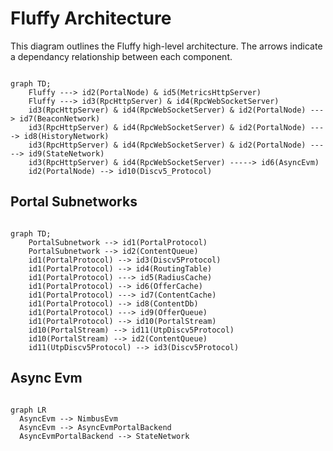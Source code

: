 # Fluffy Architecture

This diagram outlines the Fluffy high-level architecture. The arrows indicate a dependancy relationship between each component. 


```mermaid

graph TD;
    Fluffy ---> id2(PortalNode) & id5(MetricsHttpServer)
    Fluffy ---> id3(RpcHttpServer) & id4(RpcWebSocketServer)
    id3(RpcHttpServer) & id4(RpcWebSocketServer) & id2(PortalNode) ---> id7(BeaconNetwork)
    id3(RpcHttpServer) & id4(RpcWebSocketServer) & id2(PortalNode) ----> id8(HistoryNetwork)
    id3(RpcHttpServer) & id4(RpcWebSocketServer) & id2(PortalNode) -----> id9(StateNetwork)
    id3(RpcHttpServer) & id4(RpcWebSocketServer) -----> id6(AsyncEvm)
    id2(PortalNode) --> id10(Discv5_Protocol)
```

## Portal Subnetworks

```mermaid

graph TD;
    PortalSubnetwork --> id1(PortalProtocol)
    PortalSubnetwork --> id2(ContentQueue)
    id1(PortalProtocol) --> id3(Discv5Protocol)
    id1(PortalProtocol) --> id4(RoutingTable)
    id1(PortalProtocol) ---> id5(RadiusCache)
    id1(PortalProtocol) --> id6(OfferCache)
    id1(PortalProtocol) ---> id7(ContentCache)
    id1(PortalProtocol) --> id8(ContentDb)
    id1(PortalProtocol) ---> id9(OfferQueue)
    id1(PortalProtocol) --> id10(PortalStream)
    id10(PortalStream) --> id11(UtpDiscv5Protocol)
    id10(PortalStream) --> id2(ContentQueue)
    id11(UtpDiscv5Protocol) --> id3(Discv5Protocol)
```

## Async Evm

```mermaid

graph LR
  AsyncEvm --> NimbusEvm
  AsyncEvm --> AsyncEvmPortalBackend
  AsyncEvmPortalBackend --> StateNetwork

```
